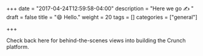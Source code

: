+++
date = "2017-04-24T12:59:58-04:00"
description = "Here we go :writing_hand: "
draft = false
title = ":smile: Hello."
weight = 20
tags = []
categories = ["general"]

+++

Check back here for behind-the-scenes views into building the Crunch platform.
